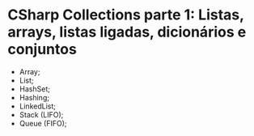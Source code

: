 # CSharp Collections parte 1: Listas, arrays, listas ligadas, dicionários e conjuntos

- Array;
- List;
- HashSet;
- Hashing;
- LinkedList;
- Stack (LIFO);
- Queue (FIFO);





